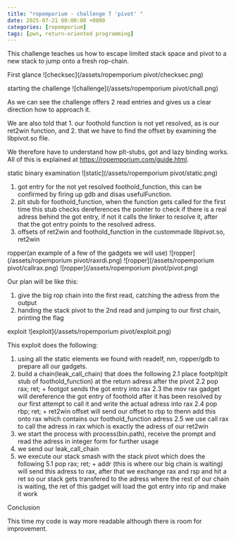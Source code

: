 ```yaml
---
title: "ropemporium - challenge 7 'pivot' "
date: 2025-07-21 00:00:00 +0800
categories: [ropemporium]
tags: [pwn, return-oriented programming]
---
```


This challenge teaches us how to escape limited stack space and pivot to a new stack to jump onto a fresh rop-chain.

 First glance
    ![checksec](/assets/ropemporium pivot/checksec.png)


starting the challenge
    ![challenge](/assets/ropemporium pivot/chall.png)

As we can see the challenge offers 2 read entries and gives us a clear direction how to approach it.

We are also told that 1. our foothold function is not yet resolved, as is our ret2win function, and 2. that we have to find the offset by examining the libpivot.so file.

We therefore have to understand how plt-stubs, got and lazy binding works. All of this is explained at https://ropemporium.com/guide.html. 


 static binary examination
    ![static](/assets/ropemporium pivot/static.png)

1. got entry for the not yet resolved foothold_function, this can be confirmed by firing up gdb and disas usefulFunction.
2. plt stub for foothold_function, when the function gets called for the first time this stub checks dereferences the pointer to check if there is a real adress behind the got entry, if not it calls the linker to resolve it, after that the got entry points to the resolved adress.
3. offsets of ret2win and foothold_function in the custommade libpivot.so, ret2win

 ropper(an example of a few of the gadgets we will use)
    ![ropper](/assets/ropemporium pivot/raxrdi.png)
    ![ropper](/assets/ropemporium pivot/callrax.png)
    ![ropper](/assets/ropemporium pivot/pivot.png)
 
Our plan will be like this:

1. give the big rop chain into the first read, catching the adress from the output
2. handing the stack pivot to the 2nd read and jumping to our first chain, printing the flag

 exploit
    ![exploit](/assets/ropemporium pivot/exploit.png)

This exploit does the following:

1. using all the static elements we found with readelf, nm, ropper/gdb to prepare all our gadgets.
2. build a chain(leak_call_chain) that does the following
    2.1 place footplt(plt stub of foothold_function) at the return adress after the pivot
    2.2 pop rax; ret; + footgot sends the got entry into rax 
    2.3 the mov rax gadget will dereference the got entry of foothold after it has been resolved by our first attempt to call it and write the actual adress into rax
    2.4 pop rbp; ret; + ret2win offset will send our offset to rbp to thenn add this onto rax which contains our foothold_function adress 
    2.5 we use call rax to call the adress in rax which is exactly the adress of our ret2win
3. we start the process with process(bin.path), receive the prompt and read the adress in integer form for further usage
4. we send our leak_call_chain
5. we execute our stack smash with the stack pivot which does the following
    5.1 pop rax; ret; + addr (this is where our big chain is waiting) will send this adress to rax, after that we exchange rax and rsp and hit a ret so our stack gets transfered to the adress where the rest of our chain is waiting, the ret of this gadget will load the got entry into rip and make it work

Conclusion

This time my code is way more readable although there is room for improvement.